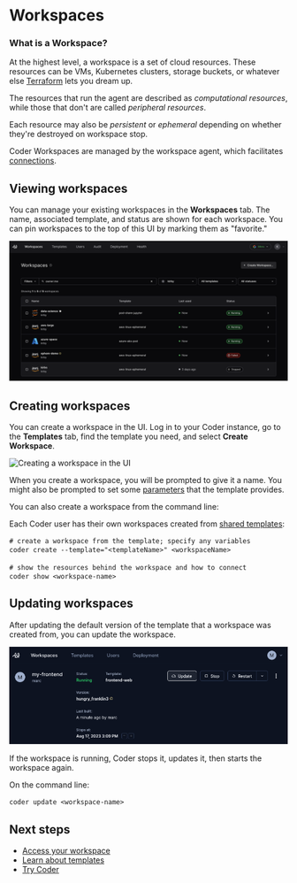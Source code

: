 # Workspaces

### What is a Workspace?

At the highest level, a workspace is a set of cloud resources. These resources
can be VMs, Kubernetes clusters, storage buckets, or whatever else [Terraform](https://developer.hashicorp.com/terraform/docs)
lets you dream up.

The resources that run the agent are described as _computational resources_,
while those that don't are called _peripheral resources_.

Each resource may also be _persistent_ or _ephemeral_ depending on whether
they're destroyed on workspace stop.

Coder Workspaces are managed by the workspace agent, which facilitates [connections](./workspace-access.md).

## Viewing workspaces

You can manage your existing workspaces in the **Workspaces** tab. The name, associated template, and status are shown for each workspace. You can pin workspaces to the top of this UI by marking them as "favorite."

![Workspace listing UI](../images/user-guides/workspace-list-ui.png)

## Creating workspaces

You can create a workspace in the UI. Log in to your Coder instance, go to the
**Templates** tab, find the template you need, and select **Create Workspace**.

![Creating a workspace in the UI](./images/user-guides/create-workspace-ui.png)

When you create a workspace, you will be prompted to give it a name. You might
also be prompted to set some [parameters](#workspace-parameters) that the template provides.

You can also create a workspace from the command line:

Each Coder user has their own workspaces created from
[shared templates](./admin/templates/README.md):

```shell
# create a workspace from the template; specify any variables
coder create --template="<templateName>" <workspaceName>

# show the resources behind the workspace and how to connect
coder show <workspace-name>
```

## Updating workspaces

After updating the default version of the template that a workspace was created
from, you can update the workspace.

<!-- TODO: Update screenshot -->

![Updating a workspace](../images/workspace-update.png)

If the workspace is running, Coder stops it, updates it, then starts the
workspace again.

On the command line:

```shell
coder update <workspace-name>
```



## Next steps

- [Access your workspace](./workspace-access/README.md)
- [Learn about templates](./admin/templates/README.md)
- [Try Coder](../start/coder-tour.md)
